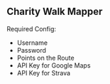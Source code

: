 Charity Walk Mapper
---

Required Config:

- Username
- Password
- Points on the Route
- API Key for Google Maps
- API Key for Strava



